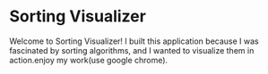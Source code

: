 # Sorting Visualizer

Welcome to Sorting Visualizer! I built this application because I was fascinated by sorting algorithms, and I wanted to visualize them in action.enjoy my work(use google chrome).